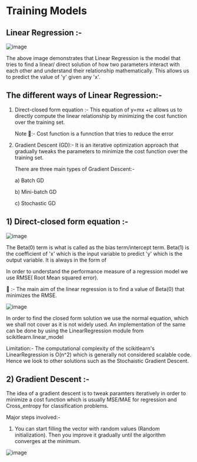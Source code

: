 # Training Models

## Linear Regression :- 

![image](https://user-images.githubusercontent.com/100412162/178146080-c8cbf5c8-2a7d-4fd0-a75d-fc8d9d7da961.png)


The above image demonstrates that Linear Regression is the model that tries to find a linear/ direct solution of how two parameters interact with each other and understand their relationship mathematically.
This allows us to predict the value of 'y' given any 'x'.

## The different ways of Linear Regression:-

1) Direct-closed form equation :- This equation of y=mx +c allows us to directly compute the linear relationship by minimizing the cost function over the training set.

    Note 📝:- Cost function is a funnction that tries to reduce the error

2) Gradient Descent (GD):- It is an iterative optimization approach that gradually tweaks the parameters to minimize the cost function over the training set.

    There are three main types of Gradient Descent:-

    a) Batch GD

    b) Mini-batch GD

    c) Stochastic GD
    
 ## 1) Direct-closed form equation :- 
 
![image](https://user-images.githubusercontent.com/100412162/178146126-a0ef1605-47e5-4259-8574-b70cf43405cc.png)
 
 The Beta(0) term is what is called as the bias term/intercept term. Beta(1) is the coefficient of 'x' which is the input variable to predict 'y' which is the output variable. It is always in the form of 
 
 In order to understand the performance measure of a regression model we use RMSE( Root Mean squared error).
 
 🎯 :- The main aim of the linear regression is to find a value of Beta(0) that minimizes the RMSE.
 
 ![image](https://user-images.githubusercontent.com/100412162/176452634-e15364a5-3c76-4e0b-8c0e-7e65c2fb602a.png)
 
 In order to find the closed form solution we use the normal equation, which we shall not cover as it is not widely used. An implementation of the same can be done by using the LinearRegression module from scikitlearn.linear_model
 
 Limitation:- The computational complexity of the scikitlearn's LinearRegression is O(n^2) which is generally not considered scalable code. Hence we look to other solutions such as the Stochaistic Gradient Descent.
 
 ## 2) Gradient Descent :- 
 
The idea of a gradient descent is to tweak paramters iteratively in order to minimize a cost function which is usually MSE/MAE for regression and Cross_entropy for classification problems.
 
Major steps involved:-

1) You can start filling the vector with random values (Random initialization). Then you improve it gradually until the algorithm converges at the minimum.

![image](https://user-images.githubusercontent.com/100412162/178146052-ed2d2ed9-da56-4bc5-9ff0-396a7aba1bd6.png)




